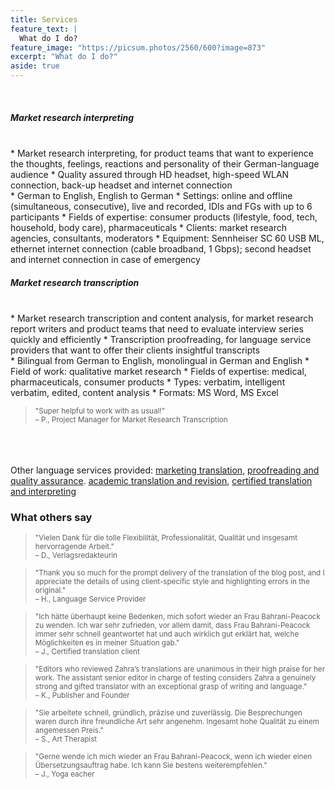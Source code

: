 ```yaml
---
title: Services
feature_text: |
  What do I do?
feature_image: "https://picsum.photos/2560/600?image=873"
excerpt: "What do I do?"
aside: true
---
```


<br>
<h5><a id="market_research_interpreting">Market research interpreting</a></h5>
<br>
* Market research interpreting, for product teams that want to experience the thoughts, feelings, reactions and personality of their German-language audience
* Quality assured through HD headset, high-speed WLAN connection, back-up headset and internet connection
<br>
* German to English, English to German
* Settings: online and offline (simultaneous, consecutive), live and recorded, IDIs and FGs with up to 6 participants
* Fields of expertise: consumer products (lifestyle, food, tech, household, body care), pharmaceuticals
* Clients: market research agencies, consultants, moderators
* Equipment: Sennheiser SC 60 USB ML, ethernet internet connection (cable broadband, 1 Gbps); second headset and internet connection in case of emergency
<br>

<h5><a display=none id="market_research_transcription">Market research transcription</a></h5>
<br>
* Market research transcription and content analysis, for market research report writers and product teams that need to evaluate interview series quickly and efficiently
* Transcription proofreading, for language service providers that want to offer their clients insightful transcripts
<br>
* Bilingual from German to English, monolingual in German and English
* Field of work: qualitative market research
* Fields of expertise: medical, pharmaceuticals, consumer products
* Types: verbatim, intelligent verbatim, edited, content analysis
* Formats: MS Word, MS Excel

><small>"Super helpful to work with as usual!"<br>
– P., Project Manager for Market Research Transcription</small>

<br><br><br>
Other language services provided: [marketing translation](https://www.linkedin.com/in/z-bahrani-peacock/ "marketing translation"), [proofreading and quality assurance](https://www.linkedin.com/in/z-bahrani-peacock/ "proofreading and quality assurance"). [academic translation and revision](https://www.linkedin.com/in/z-bahrani-peacock/ "academic translation and revision"), [certified translation and interpreting](https://www.linkedin.com/in/z-bahrani-peacock/ "certified translation and interpreting")

### What others say

><small>"Vielen Dank für die tolle Flexibilität, Professionalität, Qualität und insgesamt hervorragende Arbeit."<br>
– D., Verlagsredakteurin</small>

><small>"Thank you so much for the prompt delivery of the translation of the blog post, and I appreciate the details of using client-specific style and highlighting errors in the original."<br>
– H., Language Service Provider</small>

><small>"Ich hätte überhaupt keine Bedenken, mich sofort wieder an Frau Bahrani-Peacock zu wenden. Ich war sehr zufrieden, vor allem damit, dass Frau Bahrani-Peacock immer sehr schnell geantwortet hat und auch wirklich gut erklärt hat, welche Möglichkeiten es in meiner Situation gab."<br>
– J., Certified translation client</small>

><small>"Editors who reviewed Zahra’s translations are unanimous in their high praise for her work. The assistant senior editor in charge of testing considers Zahra a genuinely strong and gifted translator with an exceptional grasp of writing and language."<br>
– K., Publisher and Founder</small>

><small>"Sie arbeitete schnell, gründlich, präzise und zuverlässig. Die Besprechungen waren durch ihre freundliche Art sehr angenehm. Ingesamt hohe Qualität zu einem angemessen Preis."<br>
– S., Art Therapist</small>

><small>"Gerne wende ich mich wieder an Frau Bahrani-Peacock, wenn ich wieder einen Übersetzungsauftrag habe. Ich kann Sie bestens weiterempfehlen."<br>
– J., Yoga eacher</small>
